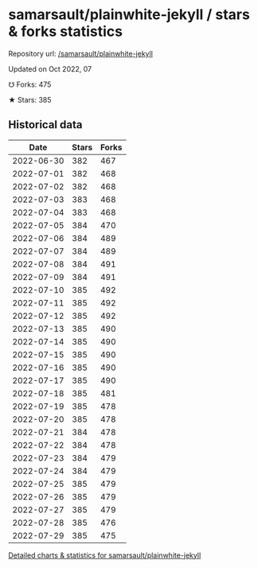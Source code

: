 # samarsault/plainwhite-jekyll / stars & forks statistics

Repository url: [/samarsault/plainwhite-jekyll](https://github.com/samarsault/plainwhite-jekyll)

Updated on Oct 2022, 07

☋ Forks: 475

★ Stars: 385

## Historical data
| Date | Stars | Forks |
|------|-------|-------|
| 2022-06-30 | 382 | 467 | 
| 2022-07-01 | 382 | 468 | 
| 2022-07-02 | 382 | 468 | 
| 2022-07-03 | 383 | 468 | 
| 2022-07-04 | 383 | 468 | 
| 2022-07-05 | 384 | 470 | 
| 2022-07-06 | 384 | 489 | 
| 2022-07-07 | 384 | 489 | 
| 2022-07-08 | 384 | 491 | 
| 2022-07-09 | 384 | 491 | 
| 2022-07-10 | 385 | 492 | 
| 2022-07-11 | 385 | 492 | 
| 2022-07-12 | 385 | 492 | 
| 2022-07-13 | 385 | 490 | 
| 2022-07-14 | 385 | 490 | 
| 2022-07-15 | 385 | 490 | 
| 2022-07-16 | 385 | 490 | 
| 2022-07-17 | 385 | 490 | 
| 2022-07-18 | 385 | 481 | 
| 2022-07-19 | 385 | 478 | 
| 2022-07-20 | 385 | 478 | 
| 2022-07-21 | 384 | 478 | 
| 2022-07-22 | 384 | 478 | 
| 2022-07-23 | 384 | 479 | 
| 2022-07-24 | 384 | 479 | 
| 2022-07-25 | 385 | 479 | 
| 2022-07-26 | 385 | 479 | 
| 2022-07-27 | 385 | 479 | 
| 2022-07-28 | 385 | 476 | 
| 2022-07-29 | 385 | 475 | 


[Detailed charts & statistics for samarsault/plainwhite-jekyll](https://reviewgithub.com/rep/samarsault/plainwhite-jekyll)
